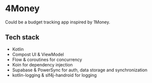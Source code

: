 # 4Money

Could be a budget tracking app inspired by 1Money.

## Tech stack
- Kotlin
- Compost UI & ViewModel
- Flow & coroutines for concurrency
- Koin for dependency injection
- Supabase & PowerSync for auth, data storage and synchronization
- kotlin-logging & slf4j-handroid for logging
